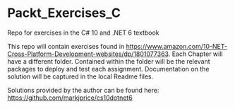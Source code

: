 # Packt_Exercises_C
Repo for exercises in the C# 10 and .NET 6 textbook

This repo will contain exercises found in https://www.amazon.com/10-NET-Cross-Platform-Development-websites/dp/1801077363.
Each Chapter will have a different folder. Contained within the folder will be the relevant packages to deploy and test each assignment. Documentation on the solution will be captured in the local Readme files.

Solutions provided by the author can be found here: https://github.com/markjprice/cs10dotnet6
